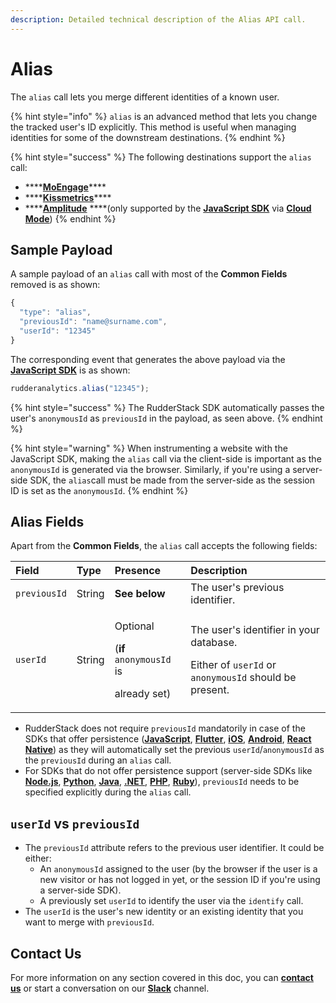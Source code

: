 ```yaml
---
description: Detailed technical description of the Alias API call.
---
```


# Alias

The `alias` call lets you merge different identities of a known user.

{% hint style="info" %}
`alias` is an advanced method that lets you change the tracked user's ID explicitly. This method is useful when managing identities for some of the downstream destinations.
{% endhint %}

{% hint style="success" %}
The following destinations support the `alias` call:

* \*\*\*\*[**MoEngage**](../../../destinations/marketing/moengage.md)\*\*\*\*
* \*\*\*\*[**Kissmetrics**](../../../destinations/analytics/kissmetrics.md)\*\*\*\*
* \*\*\*\*[**Amplitude**](../../../destinations/analytics/amplitude.md) ****\(only supported by the [**JavaScript SDK**](../../../stream-sources/rudderstack-sdk-integration-guides/rudderstack-javascript-sdk/) via [**Cloud Mode**](https://docs.rudderstack.com/connections/rudderstack-connection-modes#cloud-mode)\)
{% endhint %}

## Sample Payload

A sample payload of an `alias` call with most of the **Common Fields** removed is as shown:

```javascript
{
  "type": "alias",
  "previousId": "name@surname.com",
  "userId": "12345"
}
```

The corresponding event that generates the above payload via the [**JavaScript SDK**](../../../stream-sources/rudderstack-sdk-integration-guides/rudderstack-javascript-sdk/) is as shown:

```javascript
rudderanalytics.alias("12345");
```

{% hint style="success" %}
The RudderStack SDK automatically passes the user's `anonymousId` as `previousId` in the payload, as seen above.
{% endhint %}

{% hint style="warning" %}
When instrumenting a website with the JavaScript SDK, making the `alias` call via the client-side is important as the `anonymousId` is generated via the browser. Similarly, if you're using a server-side SDK, the `alias`call must be made from the server-side as the session ID is set as the `anonymousId`.
{% endhint %}

## Alias Fields

Apart from the **Common Fields**, the `alias` call accepts the following fields:

<table>
  <thead>
    <tr>
      <th style="text-align:left"><b>Field</b>
      </th>
      <th style="text-align:left"><b>Type</b>
      </th>
      <th style="text-align:left"><b>Presence</b>
      </th>
      <th style="text-align:left"><b>Description</b>
      </th>
    </tr>
  </thead>
  <tbody>
    <tr>
      <td style="text-align:left"><code>previousId</code>
      </td>
      <td style="text-align:left">String</td>
      <td style="text-align:left"><b>See below</b>
      </td>
      <td style="text-align:left">The user&apos;s previous identifier.</td>
    </tr>
    <tr>
      <td style="text-align:left"><code>userId</code>
      </td>
      <td style="text-align:left">String</td>
      <td style="text-align:left">
        <p>Optional</p>
        <p>(<b>if</b>  <code>anonymousId</code> is</p>
        <p>already set)</p>
      </td>
      <td style="text-align:left">
        <p>The user&apos;s identifier in your database.</p>
        <p>Either of <code>userId</code> or <code>anonymousId</code> should be present.</p>
      </td>
    </tr>
  </tbody>
</table>

* RudderStack does not require `previousId` mandatorily in case of the SDKs that offer persistence \([**JavaScript**](../../../stream-sources/rudderstack-sdk-integration-guides/rudderstack-javascript-sdk/), [**Flutter**](../../../stream-sources/rudderstack-sdk-integration-guides/rudderstack-flutter-sdk.md), [**iOS**](../../../stream-sources/rudderstack-sdk-integration-guides/rudderstack-ios-sdk.md), [**Android**](../../../stream-sources/rudderstack-sdk-integration-guides/rudderstack-android-sdk/), [**React Native**](../../../stream-sources/rudderstack-sdk-integration-guides/rudderstack-react-native-sdk.md)\) as they will automatically set the previous `userId`/`anonymousId` as the `previousId` during an `alias` call. 
* For SDKs that do not offer persistence support \(server-side SDKs like [**Node.js**](../../../stream-sources/rudderstack-sdk-integration-guides/rudderstack-node-sdk.md), [**Python**](../../../stream-sources/rudderstack-sdk-integration-guides/rudderstack-python-sdk.md), [**Java**](../../../stream-sources/rudderstack-sdk-integration-guides/rudderstack-java-sdk.md), [**.NET**](../../../stream-sources/rudderstack-sdk-integration-guides/.net.md), [**PHP**](../../../stream-sources/rudderstack-sdk-integration-guides/php.md), [**Ruby**](../../../stream-sources/rudderstack-sdk-integration-guides/rudderstack-ruby-sdk.md)\), `previousId` needs to be specified explicitly during the `alias` call.

## `userId` vs `previousId`

* The `previousId` attribute refers to the previous user identifier. It could be either: 
  * An `anonymousId` assigned to the user \(by the browser if the user is a new visitor or has not logged in yet, or the session ID if you're using a server-side SDK\). 
  * A previously set `userId` to identify the user via the `identify` call. 
* The `userId` is the user's new identity or an existing identity that you want to merge with `previousId`.

## Contact Us

For more information on any section covered in this doc, you can [**contact us**](mailto:%20docs@rudderstack.com) or start a conversation on our [**Slack**](https://resources.rudderstack.com/join-rudderstack-slack) channel.

